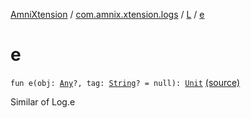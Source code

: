 [AmniXtension](../../index.md) / [com.amnix.xtension.logs](../index.md) / [L](index.md) / [e](./e.md)

# e

`fun e(obj: `[`Any`](https://kotlinlang.org/api/latest/jvm/stdlib/kotlin/-any/index.html)`?, tag: `[`String`](https://kotlinlang.org/api/latest/jvm/stdlib/kotlin/-string/index.html)`? = null): `[`Unit`](https://kotlinlang.org/api/latest/jvm/stdlib/kotlin/-unit/index.html) [(source)](https://github.com/AmniX/AmniXTension/tree/master/AmniXtension/src/main/java/com/amnix/xtension/logs/L.kt#L73)

Similar of Log.e

